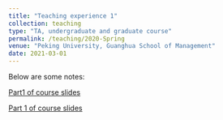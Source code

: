 ```yaml
---
title: "Teaching experience 1"
collection: teaching
type: "TA, undergraduate and graduate course"
permalink: /teaching/2020-Spring
venue: "Peking University, Guanghua School of Management"
date: 2021-03-01
---
```

Below are some notes:

<a href="/teaching/notes/LST_part1.pdf">Part1 of course slides</a>

[Part 1 of course slides](/teaching/notes/LST_part1.pdf)